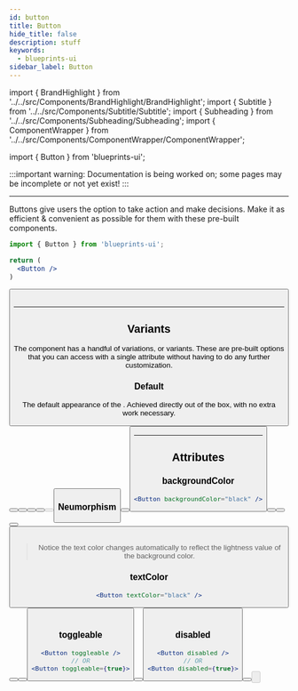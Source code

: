 ```yaml
---
id: button
title: Button
hide_title: false
description: stuff
keywords:
  - blueprints-ui
sidebar_label: Button
---
```


import { BrandHighlight } from '../../src/Components/BrandHighlight/BrandHighlight';
import { Subtitle } from '../../src/Components/Subtitle/Subtitle';
import { Subheading } from '../../src/Components/Subheading/Subheading';
import { ComponentWrapper } from '../../src/Components/ComponentWrapper/ComponentWrapper';

import { Button } from 'blueprints-ui';

<Subtitle text="Buttons allow users to take action" />

:::important warning:
Documentation is being worked on; some pages may be incomplete or not yet exist!
:::

---

Buttons give users the option to take action and make decisions. Make it as efficient & convenient as possible for them with these pre-built <BrandHighlight override="Button" /> components.
<br />

```jsx
import { Button } from 'blueprints-ui';

return (
  <Button />
)
```
<ComponentWrapper extension>
  <Button />
</ComponentWrapper>
<br />

---
## Variants
The <BrandHighlight override="Button" /> component has a handful of variations, or variants. These are pre-built options that you can access with a single attribute without having to do any further customization.

### Default
The default appearance of the <BrandHighlight override="Button" />. Achieved directly out of the box, with no extra work necessary.

<ComponentWrapper>
  <Button />
  <span style={{width:'1rem',display:'block'}}></span>
  <Button text="Toggleable" toggleable />
  <span style={{width:'1rem',display:'block'}}></span>
  <Button text="Primary" backgroundColor="#0097e0" />
  <span style={{width:'1rem',display:'block'}}></span>
  <Button text="Accent" backgroundColor="#0cb367" />
  <span style={{width:'1rem',display:'block'}}></span>
  <Button text="Disabled" disabled />
  <span style={{width:'1rem',display:'block'}}></span>
  <Button text="Warning" backgroundColor="red" />
</ComponentWrapper>

### Neumorphism

<ComponentWrapper background="#0097e0">
  <Button text="neumorphic" backgroundColor="#0097e0" variant="neumorphism" />
  <span style={{width:'1rem',display:'block'}}></span>
  <Button text="Toggleable" backgroundColor="#0097e0" variant="neumorphism" toggleable />
</ComponentWrapper>

---
## Attributes

### backgroundColor
<Subheading text='Type: string | Default: "#0099E3"' />

```jsx
<Button backgroundColor="black" />
```
<ComponentWrapper>
  <Button text="Dark" backgroundColor="black" />
  <span style={{width:'1rem',display:'block'}}></span>
  <Button text="Light" backgroundColor="white" />
  <span style={{width:'1rem',display:'block'}}></span>
  <Button text="Warning" backgroundColor="red" />
  <span style={{width:'1rem',display:'block'}}></span>
  <Button text="Gradient" backgroundColor="linear-gradient(45deg, #00a1ff, #00ff726b)" />
</ComponentWrapper>
<br />

> Notice the text color changes automatically to reflect the lightness value of the background color.

### textColor
<Subheading text='Type: string | Default: "#FFFFFF"' />

```jsx
<Button textColor="black" />
```
<ComponentWrapper>
  <Button text="Dark" textColor="black" />
  <span style={{width:'1rem',display:'block'}}></span>
  <Button text="Light" textColor="white" />
  <span style={{width:'1rem',display:'block'}}></span>
  <Button text="Warning" textColor="red" />
</ComponentWrapper>
<br />

### toggleable
<Subheading text='Type: boolean | Default: false' />

```jsx
<Button toggleable />
// OR
<Button toggleable={true}>
```
<ComponentWrapper>
  <Button text="non-toggleable" backgroundColor="#0097e0" />
  <span style={{width:'1rem',display:'block'}}></span>
  <Button text="toggleable" backgroundColor="#0097e0"toggleable />
</ComponentWrapper>
<br />

### disabled
<Subheading text='Type: boolean | Default: false' />

```jsx
<Button disabled />
// OR
<Button disabled={true}>
```
<ComponentWrapper>
  <Button backgroundColor="#0097e0" />
  <span style={{width:'1rem',display:'block'}}></span>
  <Button text="disabled" backgroundColor="#0097e0" disabled />
</ComponentWrapper>
<br />
